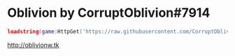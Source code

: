 # Oblivion by CorruptOblivion#7914

```lua
loadstring(game:HttpGet('https://raw.githubusercontent.com/CorruptOblivion/Oblivion/main/loader.lua'))()
```

http://oblivionw.tk
